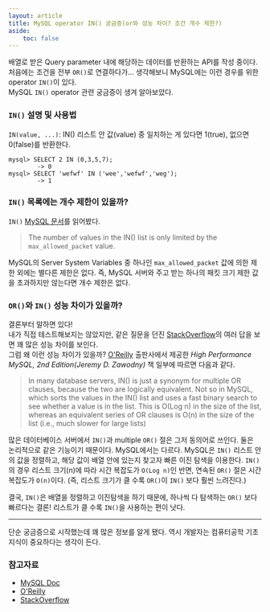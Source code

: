```yaml
---
layout: article
title: MySQL operator IN() 궁금증(or와 성능 차이? 조건 개수 제한?)
aside:
    toc: false
---
```


배열로 받은 Query parameter 내에 해당하는 데이터를 반환하는 API를 작성 중이다. <br/>
처음에는 조건을 전부 `OR()`로 연결하다가... 생각해보니 MySQL에는 이런 경우를 위한 operator `IN()`이 있다. <br/>
MySQL `IN()` operator 관련 궁금증이 생겨 알아보았다.

### `IN()` 설명 및 사용법
`IN(value, ...)`: IN() 리스트 안 값(value) 중 일치하는 게 있다면 1(true), 없으면 0(false)를 반환한다.
```mysql-sql
mysql> SELECT 2 IN (0,3,5,7);
        -> 0
mysql> SELECT 'wefwf' IN ('wee','wefwf','weg');
        -> 1
```

### `IN()` 목록에는 개수 제한이 있을까?
`IN()` [MySQL 문서](https://dev.mysql.com/doc/refman/8.0/en/comparison-operators.html#operator_in)를 읽어봤다.
> The number of values in the IN() list is only limited by the `max_allowed_packet` value.

MySQL의 Server System Variables 중 하나인 `max_allowed_packet` 값에 의한 제한 외에는 별다른 제한은 없다. 즉, MySQL 서버와 주고 받는 하나의 패킷 크기 제한 값을 초과하지만 않는다면 개수 제한은 없다.

### `OR()`와 `IN()` 성능 차이가 있을까?
결론부터 말하면 있다! <br/>
내가 직접 테스트해보지는 않았지만, 같은 질문을 던진 [StackOverflow](https://stackoverflow.com/questions/782915/mysql-or-vs-in-performance)의 여러 답을 보면 꽤 많은 성능 차이를 보인다. <br/>
그럼 왜 이런 성능 차이가 있을까? [O'Reilly](https://www.oreilly.com/library/view/high-performance-mysql/9780596101718/ch04.html) 출판사에서 제공한 _High Performance MySQL, 2nd Edition(Jeremy D. Zawodny)_ 책 일부에 따르면 다음과 같다.

> In many database servers, IN() is just a synonym for multiple OR clauses, because the two are logically equivalent. Not so in MySQL, which sorts the values in the IN() list and uses a fast binary search to see whether a value is in the list. This is O(Log n) in the size of the list, whereas an equivalent series of OR clauses is O(n) in the size of the list (i.e., much slower for large lists)

많은 데이터베이스 서버에서 `IN()`과 multiple `OR()` 절은 그저 동의어로 쓰인다. 둘은 논리적으로 같은 기능이기 때문이다. MySQL에서는 다르다. MySQL은 `IN()` 리스트 안의 값을 정렬하고, 해당 값이 배열 안에 있는지 찾고자 빠른 이진 탐색을 이용한다. `IN()`의 경우 리스트 크기(n)에 따라 시간 복잡도가 `O(Log n)`인 반면, 연속된 `OR()` 절은 시간 복잡도가 `O(n)`이다. (즉, 리스트 크기가 클 수록 `OR()`이 `IN()` 보다 훨씬 느려진다.) <br/>

결국, `IN()`은 배열을 정렬하고 이진탐색을 하기 때문에, 하나씩 다 탐색하는 `OR()` 보다 빠르다는 결론! 리스트가 클 수록 `IN()`을 사용하는 편이 낫다.

***
단순 궁금증으로 시작했는데 꽤 많은 정보를 알게 됐다. 역시 개발자는 컴퓨터공학 기초 지식이 중요하다는 생각이 든다.

<!--more-->
### 참고자료
- [MySQL Doc](https://dev.mysql.com/doc/refman/8.0/en/comparison-operators.html#operator_in)
- [O'Reilly](https://www.oreilly.com/library/view/high-performance-mysql/9780596101718/ch04.html)
- [StackOverflow](https://stackoverflow.com/questions/782915/mysql-or-vs-in-performance)

